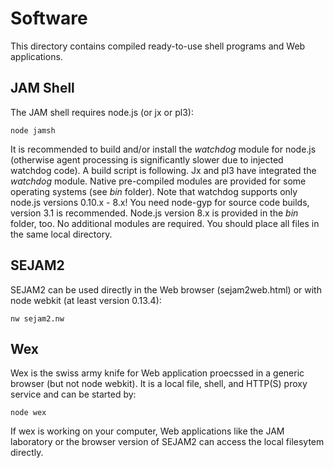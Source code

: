 # Software

This directory contains compiled ready-to-use shell programs and Web applications.

## JAM Shell

The JAM shell requires node.js (or jx or pl3):

```
node jamsh
```

It is recommended to build and/or install the *watchdog* module for node.js (otherwise agent processing is significantly slower due to injected watchdog code). A build script is following. Jx and pl3 have integrated the *watchdog* module. Native pre-compiled modules are provided for some operating systems (see *bin* folder). Note that watchdog supports only node.js versions 0.10.x - 8.x! You need node-gyp for source code builds, version 3.1 is recommended. Node.js version 8.x is provided in the *bin* folder, too. No additional modules are required. You should place all files in the same local directory. 

## SEJAM2

SEJAM2 can be used directly in the Web browser (sejam2web.html) or with node webkit (at least version 0.13.4):

```
nw sejam2.nw
```

## Wex

Wex is the swiss army knife for Web application proecssed in a generic browser (but not node webkit). It is a local file, shell, and HTTP(S) proxy service and can be started by:

```
node wex
```

If wex is working on your computer, Web applications like the JAM laboratory or the browser version of SEJAM2 can access the local filesytem directly.

